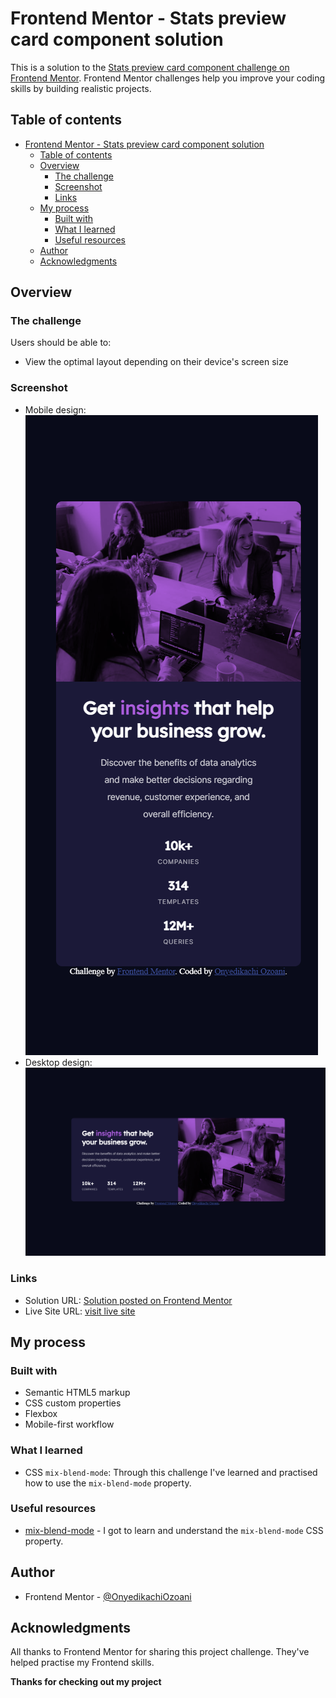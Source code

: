 <!-- @format -->

# Frontend Mentor - Stats preview card component solution

This is a solution to the [Stats preview card component challenge on Frontend Mentor](https://www.frontendmentor.io/challenges/stats-preview-card-component-8JqbgoU62). Frontend Mentor challenges help you improve your coding skills by building realistic projects.

## Table of contents

-   [Frontend Mentor - Stats preview card component solution](#frontend-mentor---stats-preview-card-component-solution)
    -   [Table of contents](#table-of-contents)
    -   [Overview](#overview)
        -   [The challenge](#the-challenge)
        -   [Screenshot](#screenshot)
        -   [Links](#links)
    -   [My process](#my-process)
        -   [Built with](#built-with)
        -   [What I learned](#what-i-learned)
        -   [Useful resources](#useful-resources)
    -   [Author](#author)
    -   [Acknowledgments](#acknowledgments)

## Overview

### The challenge

Users should be able to:

-   View the optimal layout depending on their device's screen size

### Screenshot

-   Mobile design: ![image of the mobile design](/design/mobile-screenshot.png)
-   Desktop design: ![image of the desktop design](/design/desktop-screenshot.png)

### Links

-   Solution URL: [Solution posted on Frontend Mentor](https://www.frontendmentor.io/solutions/stats-preview-card-component-Iv6UpZwtyK)
-   Live Site URL: [visit live site](https://stats-preview-card-component-nerdy.netlify.app/)

## My process

### Built with

-   Semantic HTML5 markup
-   CSS custom properties
-   Flexbox
-   Mobile-first workflow

### What I learned

-   CSS `mix-blend-mode`: Through this challenge I've learned and practised how to use the `mix-blend-mode` property.

### Useful resources

-   [mix-blend-mode](https://developer.mozilla.org/en-US/docs/Web/CSS/mix-blend-mode) - I got to learn and understand the `mix-blend-mode` CSS property.

## Author

-   Frontend Mentor - [@OnyedikachiOzoani](https://www.frontendmentor.io/profile/OnyedikachiOzoani)

## Acknowledgments

All thanks to Frontend Mentor for sharing this project challenge. They've helped practise my Frontend skills.

**Thanks for checking out my project**

